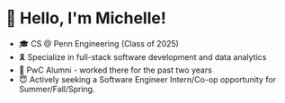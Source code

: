 # 👋 Hello, I'm Michelle! 

- 🎓 CS @ Penn Engineering (Class of 2025)
- 🎗️ Specialize in full-stack software development and data analytics
- 🧰 PwC Alumni - worked there for the past two years
- 😇 Actively seeking a Software Engineer Intern/Co-op opportunity for Summer/Fall/Spring. 
